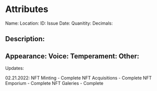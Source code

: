 # Attributes

  Name:
  Location:
  ID:
  Issue Date:
  Quanitity:
  Decimals:
  
  
  Description:
  -------
  Appearance: Voice: Temperament: Other:
  -------
  
  Updates:
  
  02.21.2022:
  NFT Minting - Complete
  NFT Acquisitions - Complete
  NFT Emporium - Complete
  NFT Galeries - Complete
